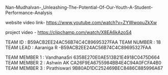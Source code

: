 Nan-Mudhalvan-_Unleashing-The-Potential-Of-Our-Youth-A-Student-Performance-Analysis

website video link- https://www.youtube.com/watch?v=ZYWwopuZkXw

project video - https://clipchamp.com/watch/X8EA6kAzoS4

TEAM ID :            B59ACB2EE24AC56B74C4C89695327FAA 
TEAM NUMBER :          18    
TEAM LEAD :          Aaraniga R    -B59ACB2EE24AC56B74C4C89695327FAA
  
TEAM MEMBER 1 :      VandhanaSri    6358E270E0AE513B21E4918C0475D664
TEAM MEMBER 2 :      Ashwin AK      CA26F9EA6755984BB4E4C94A0FCFA4B0
TEAM MEMBER 3 :      Pirathiswari   9B80AD1DC252469BEC8486C885996A67

